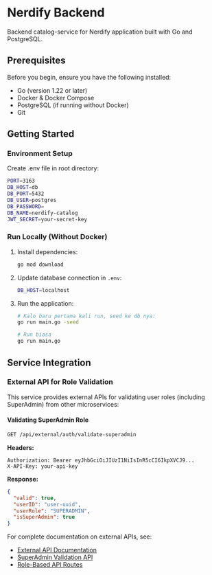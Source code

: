 # Nerdify Backend

Backend catalog-service for Nerdify application built with Go and PostgreSQL.

## Prerequisites

Before you begin, ensure you have the following installed:
- Go (version 1.22 or later)
- Docker & Docker Compose
- PostgreSQL (if running without Docker)
- Git

## Getting Started


### Environment Setup
Create .env file in root directory:
```bash
PORT=3163
DB_HOST=db
DB_PORT=5432
DB_USER=postgres
DB_PASSWORD=
DB_NAME=nerdify-catalog
JWT_SECRET=your-secret-key
```

### Run Locally (Without Docker)

1. Install dependencies:
    ```bash
    go mod download
    ```
2. Update database connection in `.env`:
    ```bash
    DB_HOST=localhost
    ```
3. Run the application:
    ```bash
    # Kalo baru pertama kali run, seed ke db nya:
    go run main.go -seed

    # Run biasa
    go run main.go
    ```

## Service Integration

### External API for Role Validation

This service provides external APIs for validating user roles (including SuperAdmin) from other microservices:

#### Validating SuperAdmin Role

```bash
GET /api/external/auth/validate-superadmin
```

**Headers:**
```
Authorization: Bearer eyJhbGciOiJIUzI1NiIsInR5cCI6IkpXVCJ9...
X-API-Key: your-api-key
```

**Response:**
```json
{
  "valid": true,
  "userID": "user-uuid",
  "userRole": "SUPERADMIN",
  "isSuperAdmin": true
}
```

For complete documentation on external APIs, see:
- [External API Documentation](/docs/external_api_guide.md)
- [SuperAdmin Validation API](/docs/external_api_superadmin_validation.md)
- [Role-Based API Routes](/docs/role_based_api_routes.md)